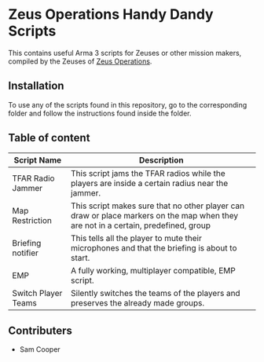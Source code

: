 
# Zeus Operations Handy Dandy Scripts

This contains useful Arma 3 scripts for Zeuses or other mission makers, compiled by the Zeuses of [Zeus Operations]((https://www.zeusops.com/#home)).

## Installation

To use any of the scripts found in this repository, go to the corresponding folder and follow the instructions found inside the folder.

## Table of content

| Script Name         | Description                                                                                                                        |
|---------------------|------------------------------------------------------------------------------------------------------------------------------------|
| TFAR Radio Jammer   | This script jams the TFAR radios while the players are inside a certain radius near the jammer.                                    |
| Map Restriction          | This script makes sure that no other player can draw or place markers on the map when they are not in a certain, predefined, group |
| Briefing notifier   | This tells all the player to mute their microphones and that the briefing is about to start.                                       |
| EMP                 | A fully working, multiplayer compatible, EMP script.                                                                               |
| Switch Player Teams | Silently switches the teams of the players and preserves the already made groups.                                                  |

## Contributers

- Sam Cooper
